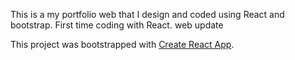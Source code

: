 
This is a my portfolio web that I design and coded using React and bootstrap. First time coding with React.
web update


This project was bootstrapped with [Create React App](https://github.com/facebook/create-react-app).





